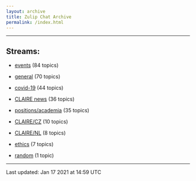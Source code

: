 ```yaml
---
layout: archive
title: Zulip Chat Archive
permalink: /index.html
---
```


---

## Streams:

* [events](stream/201207-events/index.html) (84 topics)

* [general](stream/201199-general/index.html) (70 topics)

* [covid-19](stream/226112-covid-19/index.html) (44 topics)

* [CLAIRE news](stream/201957-CLAIRE-news/index.html) (36 topics)

* [positions/academia](stream/203258-positions/academia/index.html) (35 topics)

* [CLAIRE/CZ](stream/203399-CLAIRE/CZ/index.html) (10 topics)

* [CLAIRE/NL](stream/203255-CLAIRE/NL/index.html) (8 topics)

* [ethics](stream/228366-ethics/index.html) (7 topics)

* [random](stream/202125-random/index.html) (1 topic)

<hr><p>Last updated: Jan 17 2021 at 14:59 UTC</p>